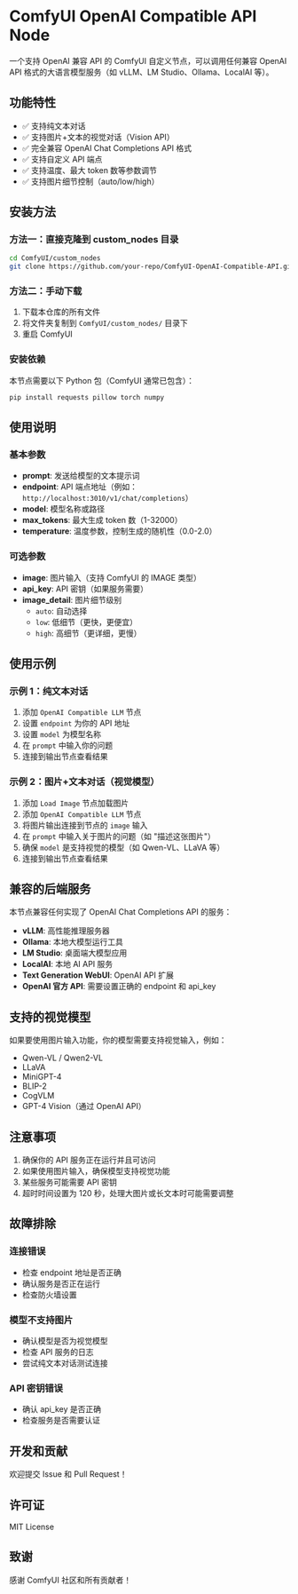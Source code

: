 # ComfyUI OpenAI Compatible API Node

一个支持 OpenAI 兼容 API 的 ComfyUI 自定义节点，可以调用任何兼容 OpenAI API 格式的大语言模型服务（如 vLLM、LM Studio、Ollama、LocalAI 等）。

## 功能特性

- ✅ 支持纯文本对话
- ✅ 支持图片+文本的视觉对话（Vision API）
- ✅ 完全兼容 OpenAI Chat Completions API 格式
- ✅ 支持自定义 API 端点
- ✅ 支持温度、最大 token 数等参数调节
- ✅ 支持图片细节控制（auto/low/high）

## 安装方法

### 方法一：直接克隆到 custom_nodes 目录

```bash
cd ComfyUI/custom_nodes
git clone https://github.com/your-repo/ComfyUI-OpenAI-Compatible-API.git
```

### 方法二：手动下载

1. 下载本仓库的所有文件
2. 将文件夹复制到 `ComfyUI/custom_nodes/` 目录下
3. 重启 ComfyUI

### 安装依赖

本节点需要以下 Python 包（ComfyUI 通常已包含）：

```bash
pip install requests pillow torch numpy
```

## 使用说明

### 基本参数

- **prompt**: 发送给模型的文本提示词
- **endpoint**: API 端点地址（例如：`http://localhost:3010/v1/chat/completions`）
- **model**: 模型名称或路径
- **max_tokens**: 最大生成 token 数（1-32000）
- **temperature**: 温度参数，控制生成的随机性（0.0-2.0）

### 可选参数

- **image**: 图片输入（支持 ComfyUI 的 IMAGE 类型）
- **api_key**: API 密钥（如果服务需要）
- **image_detail**: 图片细节级别
  - `auto`: 自动选择
  - `low`: 低细节（更快，更便宜）
  - `high`: 高细节（更详细，更慢）

## 使用示例

### 示例 1：纯文本对话

1. 添加 `OpenAI Compatible LLM` 节点
2. 设置 `endpoint` 为你的 API 地址
3. 设置 `model` 为模型名称
4. 在 `prompt` 中输入你的问题
5. 连接到输出节点查看结果

### 示例 2：图片+文本对话（视觉模型）

1. 添加 `Load Image` 节点加载图片
2. 添加 `OpenAI Compatible LLM` 节点
3. 将图片输出连接到节点的 `image` 输入
4. 在 `prompt` 中输入关于图片的问题（如 "描述这张图片"）
5. 确保 `model` 是支持视觉的模型（如 Qwen-VL、LLaVA 等）
6. 连接到输出节点查看结果

## 兼容的后端服务

本节点兼容任何实现了 OpenAI Chat Completions API 的服务：

- **vLLM**: 高性能推理服务器
- **Ollama**: 本地大模型运行工具
- **LM Studio**: 桌面端大模型应用
- **LocalAI**: 本地 AI API 服务
- **Text Generation WebUI**: OpenAI API 扩展
- **OpenAI 官方 API**: 需要设置正确的 endpoint 和 api_key

## 支持的视觉模型

如果要使用图片输入功能，你的模型需要支持视觉输入，例如：

- Qwen-VL / Qwen2-VL
- LLaVA
- MiniGPT-4
- BLIP-2
- CogVLM
- GPT-4 Vision（通过 OpenAI API）

## 注意事项

1. 确保你的 API 服务正在运行并且可访问
2. 如果使用图片输入，确保模型支持视觉功能
3. 某些服务可能需要 API 密钥
4. 超时时间设置为 120 秒，处理大图片或长文本时可能需要调整

## 故障排除

### 连接错误

- 检查 endpoint 地址是否正确
- 确认服务是否正在运行
- 检查防火墙设置

### 模型不支持图片

- 确认模型是否为视觉模型
- 检查 API 服务的日志
- 尝试纯文本对话测试连接

### API 密钥错误

- 确认 api_key 是否正确
- 检查服务是否需要认证

## 开发和贡献

欢迎提交 Issue 和 Pull Request！

## 许可证

MIT License

## 致谢

感谢 ComfyUI 社区和所有贡献者！

